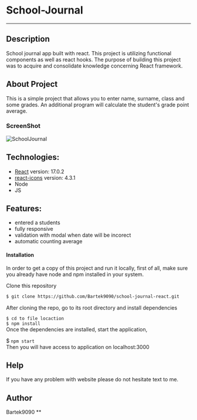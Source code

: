 # School-Journal

-------------------------
## Description
School journal app built with react. This project is utilizing functional components as well as react hooks.
The purpose of building this project was to acquire and consolidate knowledge concerning React framework.

 
## About Project 
This is a simple project that allows you to enter name, surname, class and some grades.
An additional program will calculate the student's grade point average.
### ScreenShot
![SchoolJournal](https://github.com/Bartek9090/school-journal-react/assets/80546803/9c82a422-f1a2-4f1b-ab36-88578b036f26)

## Technologies:
* [React](https://reactjs.org/) version: 17.0.2
* [react-icons](https://react-icons.github.io/react-icons/) version: 4.3.1
* Node
* JS


## Features:
* entered a students 
* fully responsive
* validation with modal when date will be incorect
* automatic counting average


#### Installation
In order to get a copy of this project and run it locally, first of all, make sure you already have node and npm installed in your system.

Clone this repository

```bash
$ git clone https://github.com/Bartek9090/school-journal-react.git
```
After cloning the repo, go to its root directory and install dependencies

`$ cd to file locaction` </br>
`$ npm install` </br>
Once the dependencies are installed, start the application,

$ `npm start`</br>
Then you will have access to application on localhost:3000

## Help
If you have any problem with website please do not hesitate text to me.

## Author
Bartek9090
**
